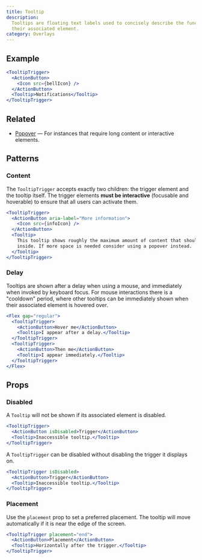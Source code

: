 ```yaml
---
title: Tooltip
description:
  Tooltips are floating text labels used to concisely describe the function of
  their associated element.
category: Overlays
---
```


## Example

```jsx {% live=true %}
<TooltipTrigger>
  <ActionButton>
    <Icon src={bellIcon} />
  </ActionButton>
  <Tooltip>Notifications</Tooltip>
</TooltipTrigger>
```

## Related

- [Popover](/package/dialog/dialog-trigger#popover) — For instances that require
  long content or interactive elements.

## Patterns

### Content

The `TooltipTrigger` accepts exactly two children: the trigger element and the
tooltip itself. The trigger elements **must be interactive** (focusable and
hoverable) to ensure that all users can activate them.

```jsx {% live=true %}
<TooltipTrigger>
  <ActionButton aria-label="More information">
    <Icon src={infoIcon} />
  </ActionButton>
  <Tooltip>
    This tooltip shows roughly the maximum amount of content that should appear
    inside. If more space is needed consider using a popover instead.
  </Tooltip>
</TooltipTrigger>
```

### Delay

Tooltips are shown after a delay when using a mouse, and immediately when
invoked by keyboard focus. For mouse interactions there is a "cooldown" period,
where other tooltips can be immediately shown when their associated element is
hovered over.

```jsx {% live=true %}
<Flex gap="regular">
  <TooltipTrigger>
    <ActionButton>Hover me</ActionButton>
    <Tooltip>I appear after a delay.</Tooltip>
  </TooltipTrigger>
  <TooltipTrigger>
    <ActionButton>Then me</ActionButton>
    <Tooltip>I appear immediately.</Tooltip>
  </TooltipTrigger>
</Flex>
```

## Props

### Disabled

A `Tooltip` will not be shown if its associated element is disabled.

```jsx {% live=true %}
<TooltipTrigger>
  <ActionButton isDisabled>Trigger</ActionButton>
  <Tooltip>Inaccessible tooltip.</Tooltip>
</TooltipTrigger>
```

A `TooltipTrigger` can be disabled without disabling the trigger it displays on.

```jsx {% live=true %}
<TooltipTrigger isDisabled>
  <ActionButton>Trigger</ActionButton>
  <Tooltip>Inaccessible tooltip.</Tooltip>
</TooltipTrigger>
```

### Placement

Use the `placement` prop to set a preferred placement. The tooltip will move
automatically if it is near the edge of the screen.

```jsx {% live=true %}
<TooltipTrigger placement="end">
  <ActionButton>Placement</ActionButton>
  <Tooltip>Horizontally after the trigger.</Tooltip>
</TooltipTrigger>
```
